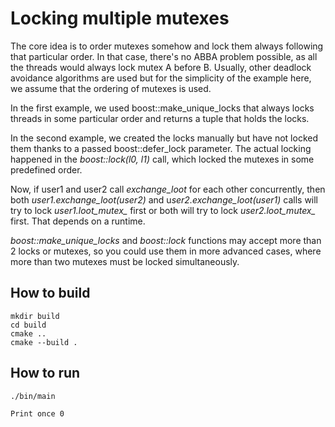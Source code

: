 # Locking multiple mutexes

The core idea is to order mutexes somehow and lock them always following that particular order. In that case, there's no ABBA problem possible, as all the threads would always lock mutex A before B. Usually, other deadlock avoidance algorithms are used but for the simplicity of the example here, we assume that the ordering of mutexes is used.

In the first example, we used boost::make_unique_locks that always locks threads in some particular order and returns a tuple that holds the locks.

In the second example, we created the locks manually but have not locked them thanks to a passed boost::defer_lock parameter. The actual locking happened in the *boost::lock(l0, l1)* call, which locked the mutexes in some predefined order.

Now, if user1 and user2 call *exchange_loot* for each other concurrently, then both *user1.exchange_loot(user2)* and u*ser2.exchange_loot(user1)* calls will try to lock *user1.loot_mutex_* first or both will try to lock *user2.loot_mutex_* first. That depends on a runtime.

*boost::make_unique_locks* and *boost::lock* functions may accept more than 2 locks or mutexes, so you could use them in more advanced cases, where more than two mutexes must be locked simultaneously.

## How to build
```
mkdir build
cd build
cmake ..
cmake --build .
```

## How to run
```
./bin/main

Print once 0

```
